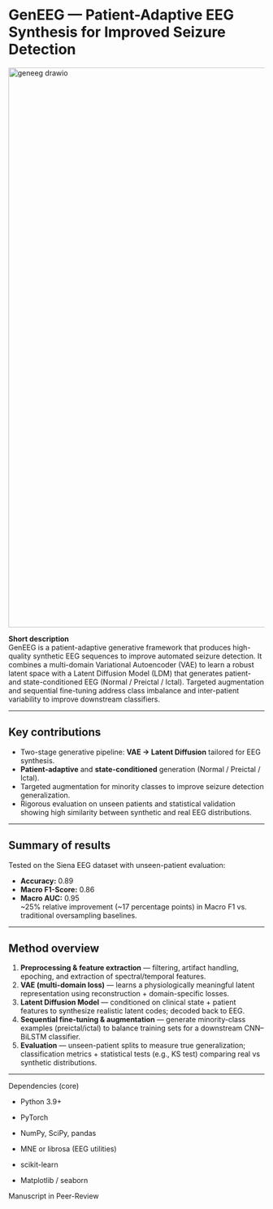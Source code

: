 # GenEEG — Patient-Adaptive EEG Synthesis for Improved Seizure Detection


<img width="1383" height="1103" alt="geneeg drawio" src="https://github.com/user-attachments/assets/bf713f6b-8e31-406a-ab5f-043962bcad43" />

**Short description**  
GenEEG is a patient-adaptive generative framework that produces high-quality synthetic EEG sequences to improve automated seizure detection. It combines a multi-domain Variational Autoencoder (VAE) to learn a robust latent space with a Latent Diffusion Model (LDM) that generates patient- and state-conditioned EEG (Normal / Preictal / Ictal). Targeted augmentation and sequential fine-tuning address class imbalance and inter-patient variability to improve downstream classifiers.

---

## Key contributions
- Two-stage generative pipeline: **VAE → Latent Diffusion** tailored for EEG synthesis.  
- **Patient-adaptive** and **state-conditioned** generation (Normal / Preictal / Ictal).  
- Targeted augmentation for minority classes to improve seizure detection generalization.  
- Rigorous evaluation on unseen patients and statistical validation showing high similarity between synthetic and real EEG distributions.

---

## Summary of results
Tested on the Siena EEG dataset with unseen-patient evaluation:
- **Accuracy:** 0.89  
- **Macro F1-Score:** 0.86  
- **Macro AUC:** 0.95  
~25% relative improvement (~17 percentage points) in Macro F1 vs. traditional oversampling baselines.

---

## Method overview
1. **Preprocessing & feature extraction** — filtering, artifact handling, epoching, and extraction of spectral/temporal features.  
2. **VAE (multi-domain loss)** — learns a physiologically meaningful latent representation using reconstruction + domain-specific losses.  
3. **Latent Diffusion Model** — conditioned on clinical state + patient features to synthesize realistic latent codes; decoded back to EEG.  
4. **Sequential fine-tuning & augmentation** — generate minority-class examples (preictal/ictal) to balance training sets for a downstream CNN–BiLSTM classifier.  
5. **Evaluation** — unseen-patient splits to measure true generalization; classification metrics + statistical tests (e.g., KS test) comparing real vs synthetic distributions.

---

Dependencies (core)

- Python 3.9+

- PyTorch

- NumPy, SciPy, pandas

- MNE or librosa (EEG utilities)

- scikit-learn

- Matplotlib / seaborn

Manuscript in Peer-Review


